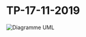 # TP-17-11-2019
![Diagramme UML](https://github.com/Lucas-Bor/TP-17-11-2019/blob/master/tpdev1/UML.PNG)